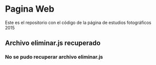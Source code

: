 # Pagina Web
Este es el repositorio con el código de la página de estudios fotográficos 2015

## Archivo eliminar.js recuperado
###  No se pudo recuperar archivo eliminar.js
